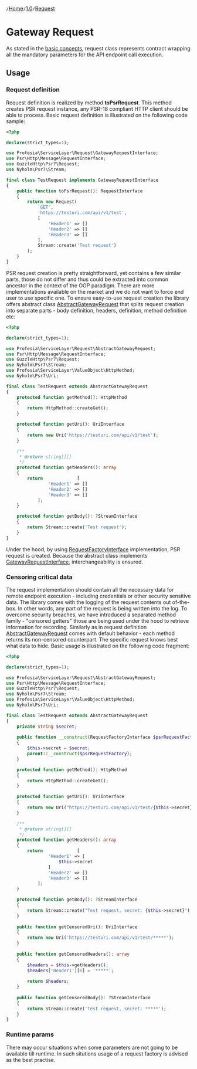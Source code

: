 `/`[Home](/service-layer)`/`[1.0](/service-layer/docs/1.0)`/`[Request](04-request.html)

# Gateway Request

As stated in the [basic concepts](03-basic-concepts.html), request class
represents contract wrapping all the mandatory parameters for the API endpoint call
execution.

## Usage

### Request definition

Request definition is realized by method **toPsrRequest**. This method creates
PSR request instance, any PSR-18 compliant HTTP client should be able to process.
Basic request definition is illustrated on the following code sample:

```php
<?php 

declare(strict_types=1);

use Profesia\ServiceLayer\Request\GatewayRequestInterface;
use Psr\Http\Message\RequestInterface;
use GuzzleHttp\Psr7\Request;
use Nyholm\Psr7\Stream;

final class TestRequest implements GatewayRequestInterface
{
    public function toPsrRequest(): RequestInterface
    {
        return new Request(
            'GET',
            'https://testuri.com/api/v1/test',
            [
                'Header1' => []
                'Header2' => []
                'Header3' => []
            ],
            Stream::create('Test request')
        );         
    }
}
```

PSR request creation is pretty straightforward, yet contains a few similar parts, those do not differ
and thus could be extracted into common ancestor in the context of the OOP paradigm.
There are more implementations available on the market and we do not want to force end user to use specific one.
To ensure easy-to-use request creation the library offers abstract
class [AbstractGatewayRequest](../../src/Request/AbstractGatewayRequest.php)
that splits request creation into separate parts - body definition, headers, definition, method definition etc:

```php
<?php 

declare(strict_types=1);

use Profesia\ServiceLayer\Request\AbstractGatewayRequest;
use Psr\Http\Message\RequestInterface;
use GuzzleHttp\Psr7\Request;
use Nyholm\Psr7\Stream;
use Profesia\ServiceLayer\ValueObject\HttpMethod;
use Nyholm\Psr7\Uri;

final class TestRequest extends AbstractGatewayRequest
{   
    protected function getMethod(): HttpMethod
    {
        return HttpMethod::createGet();
    }

    protected function getUri(): UriInterface
    {
        return new Uri('https://testuri.com/api/v1/test');
    }

    /**
     * @return string[][]
     */
    protected function getHeaders(): array
    {
        return             [
                'Header1' => []
                'Header2' => []
                'Header3' => []
            ];
    }

    protected function getBody(): ?StreamInterface
    {
        return Stream::create('Test request');
    }
}
```
Under the hood, by using 
[RequestFactoryInterface](https://www.php-fig.org/psr/psr-17/#21-requestfactoryinterface) implementation,
PSR request is created. Because the abstract class implements [GatewayRequestInterface](../../src/Request/GatewayRequestInterface.php),
interchangeability is ensured.
### Censoring critical data
The request implementation should contain all the necessary data for remote endpoint execution - including
credentials or other security sensitive data. The library comes with the logging of the request
contents out of-the-box. In other words, any part of the request is being written into the log. To overcome
security breaches, we have introduced a separated method family - "censored getters" those are being used under the
hood to retrieve information for recording.
Similarly as in request definition [AbstractGatewayRequest](../../src/Request/AbstractGatewayRequest.php)
comes with default behavior - each method returns its non-censored counterpart.
The specific request knows best what data to hide.
Basic usage is illustrated on the following code fragment:
```php
<?php 

declare(strict_types=1);

use Profesia\ServiceLayer\Request\AbstractGatewayRequest;
use Psr\Http\Message\RequestInterface;
use GuzzleHttp\Psr7\Request;
use Nyholm\Psr7\Stream;
use Profesia\ServiceLayer\ValueObject\HttpMethod;
use Nyholm\Psr7\Uri;

final class TestRequest extends AbstractGatewayRequest
{   
    private string $secret;
    
    public function __construct(RequestFactoryInterface $psrRequestFactory, string $secret)
    {
        $this->secret = $secret;
        parent::__construct($psrRequestFactory);
    }

    protected function getMethod(): HttpMethod
    {
        return HttpMethod::createGet();
    }

    protected function getUri(): UriInterface
    {
        return new Uri("https://testuri.com/api/v1/test/{$this->secret}");
    }

    /**
     * @return string[][]
     */
    protected function getHeaders(): array
    {
        return             [
                'Header1' => [
                    $this->secret
                ]
                'Header2' => []
                'Header3' => []
            ];
    }

    protected function getBody(): ?StreamInterface
    {
        return Stream::create("Test request, secret: {$this->secret}");
    }
    
    public function getCensoredUri(): UriInterface
    {
        return new Uri('https://testuri.com/api/v1/test/*****');
    }
    
    public function getCensoredHeaders(): array
    {
        $headers = $this->getHeaders();
        $headers['Header1'][0] = '*****';
        
        return $headers;
    }
    
    public function getCensoredBody(): ?StreamInterface
    {
        return Stream::create('Test request, secret: *****');    
    }
}
```
### Runtime params
There may occur situations when some parameters are not going to be available till runtime. In such situtions
usage of a request factory is advised as the best practise.
